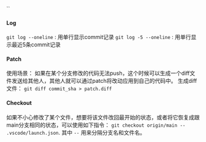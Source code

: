 ``
#### Log
`git log --oneline` : 用单行显示commit记录
`git log -5 --oneline` : 用单行显示最近5条commit记录

#### Patch
使用场景： 如果在某个分支修改的代码无法push，这个时候可以生成一个diff文件发送给其他人，其他人就可以通过patch将改动应用到自己的代码中。
生成diff文件： `git diff commit_sha > patch.diff`

#### Checkout
如果不小心修改了某个文件，想要将该文件改回最开始的状态，或者将它恢复成跟main分支相同的状态，可以使用如下指令： `git checkout origin/main -- .vscode/launch.json`. 其中 `--` 用来分隔分支名和文件名。
